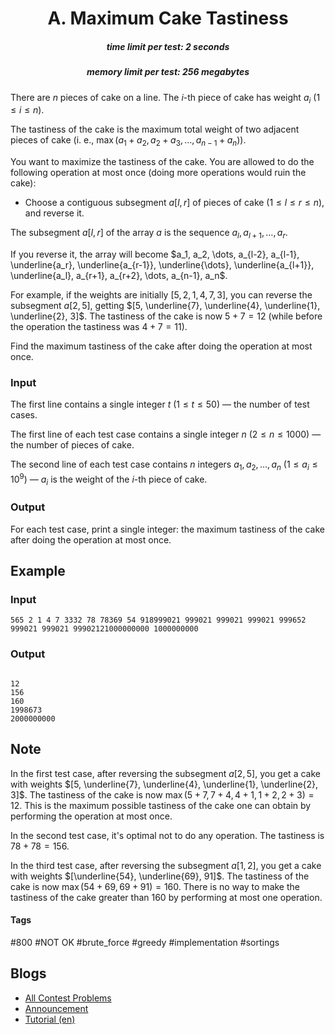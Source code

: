 <h1 style='text-align: center;'> A. Maximum Cake Tastiness</h1>

<h5 style='text-align: center;'>time limit per test: 2 seconds</h5>
<h5 style='text-align: center;'>memory limit per test: 256 megabytes</h5>

There are $n$ pieces of cake on a line. The $i$-th piece of cake has weight $a_i$ ($1 \leq i \leq n$).

The tastiness of the cake is the maximum total weight of two adjacent pieces of cake (i. e., $\max(a_1+a_2,\, a_2+a_3,\, \ldots,\, a_{n-1} + a_{n})$).

You want to maximize the tastiness of the cake. You are allowed to do the following operation at most once (doing more operations would ruin the cake): 

* Choose a contiguous subsegment $a[l, r]$ of pieces of cake ($1 \leq l \leq r \leq n$), and reverse it.

The subsegment $a[l, r]$ of the array $a$ is the sequence $a_l, a_{l+1}, \dots, a_r$.

If you reverse it, the array will become $a_1, a_2, \dots, a_{l-2}, a_{l-1}, \underline{a_r}, \underline{a_{r-1}}, \underline{\dots}, \underline{a_{l+1}}, \underline{a_l}, a_{r+1}, a_{r+2}, \dots, a_{n-1}, a_n$.

For example, if the weights are initially $[5, 2, 1, 4, 7, 3]$, you can reverse the subsegment $a[2, 5]$, getting $[5, \underline{7}, \underline{4}, \underline{1}, \underline{2}, 3]$. The tastiness of the cake is now $5 + 7 = 12$ (while before the operation the tastiness was $4+7=11$).

Find the maximum tastiness of the cake after doing the operation at most once.

### Input

The first line contains a single integer $t$ ($1 \le t \le 50$) — the number of test cases.

The first line of each test case contains a single integer $n$ ($2 \le n \le 1000$) — the number of pieces of cake.

The second line of each test case contains $n$ integers $a_1, a_2, \ldots, a_n$ ($1 \leq a_i \leq 10^9$) — $a_i$ is the weight of the $i$-th piece of cake.

### Output

For each test case, print a single integer: the maximum tastiness of the cake after doing the operation at most once.

## Example

### Input


```text
565 2 1 4 7 3332 78 78369 54 918999021 999021 999021 999021 999652 999021 999021 99902121000000000 1000000000
```
### Output

```text

12
156
160
1998673
2000000000

```
## Note

In the first test case, after reversing the subsegment $a[2, 5]$, you get a cake with weights $[5, \underline{7}, \underline{4}, \underline{1}, \underline{2}, 3]$. The tastiness of the cake is now $\max(5+7, 7+4, 4+1, 1+2, 2+3) = 12$. This is the maximum possible tastiness of the cake one can obtain by performing the operation at most once.

In the second test case, it's optimal not to do any operation. The tastiness is $78+78 = 156$.

In the third test case, after reversing the subsegment $a[1, 2]$, you get a cake with weights $[\underline{54}, \underline{69}, 91]$. The tastiness of the cake is now $\max(54+69, 69+91) = 160$. There is no way to make the tastiness of the cake greater than $160$ by performing at most one operation.



#### Tags 

#800 #NOT OK #brute_force #greedy #implementation #sortings 

## Blogs
- [All Contest Problems](../Codeforces_Round_778_(Div._1_+_Div._2,_based_on_Technocup_2022_Final_Round).md)
- [Announcement](../blogs/Announcement.md)
- [Tutorial (en)](../blogs/Tutorial_(en).md)
